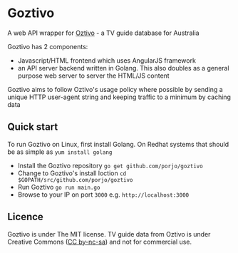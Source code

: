 Goztivo
=======

A web API wrapper for [Oztivo](http://www.oztivo.net) - a TV guide database for Australia

Goztivo has 2 components:

* Javascript/HTML frontend which uses AngularJS framework
* an API server backend written in Golang. This also doubles as a general purpose web server
to server the HTML/JS content

Goztivo aims to follow Oztivo's usage policy where possible by sending a unique HTTP user-agent string
and keeping traffic to a minimum by caching data

## Quick start

To run Goztivo on Linux, first install Golang. On Redhat systems that should be as simple as `yum install golang`

- Install the Goztivo repository `go get github.com/porjo/goztivo`
- Change to Goztivo's install loction `cd $GOPATH/src/github.com/porjo/goztivo`
- Run Goztivo `go run main.go`
- Browse to your IP on port `3000` e.g. `http://localhost:3000`

## Licence

Goztivo is under The MIT license. TV guide data from Oztivo is under Creative Commons ([CC by-nc-sa](http://creativecommons.org/licenses/by-nc-sa/2.5/au/)) and not for commercial use.

